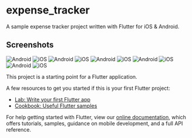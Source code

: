 # expense_tracker

A sample expense tracker project written with Flutter for iOS & Android.

## Screenshots
![Android](../expense_tracker/screenshots/1.png)
![iOS](.../expense_tracker/screenshots/2.png)
![Android](../expense_tracker/screenshots/3.png)
![iOS](../expense_tracker/screenshots/4.png)
![Android](../expense_tracker/screenshots/5.png)
![iOS](../expense_tracker/screenshots/6.png)
![Android](../expense_tracker/screenshots/7.png)
![iOS](../expense_tracker/screenshots/8.png)
![Android](../expense_tracker/screenshots/9.png)
![iOS](../expense_tracker/screenshots/10.png)

This project is a starting point for a Flutter application.

A few resources to get you started if this is your first Flutter project:

- [Lab: Write your first Flutter app](https://flutter.dev/docs/get-started/codelab)
- [Cookbook: Useful Flutter samples](https://flutter.dev/docs/cookbook)

For help getting started with Flutter, view our
[online documentation](https://flutter.dev/docs), which offers tutorials,
samples, guidance on mobile development, and a full API reference.
